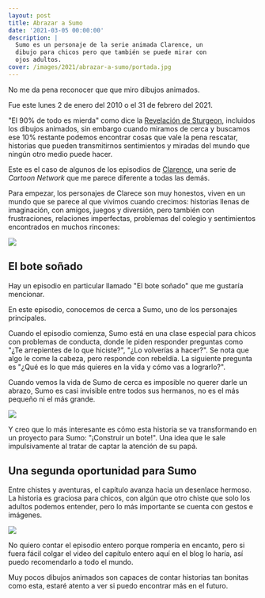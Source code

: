 ```yaml
---
layout: post
title: Abrazar a Sumo
date: '2021-03-05 00:00:00'
description: |
  Sumo es un personaje de la serie animada Clarence, un
  dibujo para chicos pero que también se puede mirar con
  ojos adultos.
cover: /images/2021/abrazar-a-sumo/portada.jpg
---
```


No me da pena reconocer que que miro dibujos animados.

Fue este lunes 2 de enero del 2010 o el 31 de febrero del 2021.

"El 90% de todo es mierda" como dice la [Revelación de Sturgeon](https://es.wikipedia.org/wiki/Ley_de_Sturgeon),
incluidos los dibujos animados, sin embargo cuando
miramos de cerca y buscamos ese 10% restante podemos encontrar cosas
que vale la pena rescatar, historias que pueden transmitirnos sentimientos y
miradas del mundo que ningún otro medio puede hacer.

Este es el caso de algunos de los episodios de [Clarence](https://es.wikipedia.org/wiki/Clarence_(serie_animada)), una
serie de *Cartoon Network* que me parece diferente a todas las demás.

Para empezar, los personajes de Clarece son muy honestos, viven
en un mundo que se parece al que vivimos cuando
crecimos: historias llenas de imaginación, con amigos, juegos y diversión, pero también
con frustraciones, relaciones imperfectas, problemas del colegio y sentimientos
encontrados en muchos rincones:

![](/images/2021/abrazar-a-sumo/casa.jpg)


## El bote soñado

Hay un episodio en particular llamado "El bote soñado" que me gustaría mencionar.

En este episodio, conocemos de cerca a Sumo, uno de los personajes principales.

Cuando el episodio comienza, Sumo está en una clase especial para chicos con
problemas de conducta, donde le piden responder preguntas como "¿Te arrepientes de lo
que hiciste?", "¿Lo volverías a hacer?". Se nota que algo le come la cabeza, pero
responde con rebeldía. La siguiente pregunta es "¿Qué es lo que más quieres en la vida
y cómo vas a lograrlo?".

Cuando vemos la vida de Sumo de cerca es imposible no querer darle un abrazo, Sumo es casi
invisible entre todos sus hermanos, no es el más pequeño ni el más grande.

![](/images/2021/abrazar-a-sumo/mesa.jpg)

Y creo que lo más interesante es cómo esta historia se va transformando en
un proyecto para Sumo: "¡Construir un bote!". Una idea que le sale impulsivamente
al tratar de captar la atención de su papá.

## Una segunda oportunidad para Sumo

Entre chistes y aventuras, el capítulo avanza hacia un desenlace hermoso. La historia
es graciosa para chicos, con algún que otro chiste que solo los adultos podemos entender, pero
lo más importante se cuenta con gestos e imágenes.

![](/images/2021/abrazar-a-sumo/bote.jpg)


No quiero contar el episodio entero porque rompería en encanto, pero si fuera
fácil colgar el video del capítulo entero aquí en el blog lo haría, así puedo
recomendarlo a todo el mundo.

Muy pocos dibujos animados son capaces de contar historias tan bonitas como
esta, estaré atento a ver si puedo encontrar más en el futuro.

